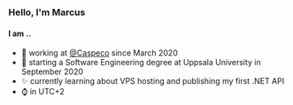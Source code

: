 ### Hello, I'm Marcus 

#### I am ..
- :briefcase: working at [@Caspeco](https://github.com/Caspeco) since March 2020
- :school: starting a Software Engineering degree at Uppsala University in September 2020
- :sparkles: currently learning about VPS hosting and publishing my first .NET API
- :watch: in UTC+2

<!--
**LeMorrow/LeMorrow** is a ✨ _special_ ✨ repository because its `README.md` (this file) appears on your GitHub profile.

Here are some ideas to get you started:

- 🔭 I’m currently working on ...
- 🌱 I’m currently learning ...
- 👯 I’m looking to collaborate on ...
- 🤔 I’m looking for help with ...
- 💬 Ask me about ...
- 📫 How to reach me: ...
- 😄 Pronouns: ...
- ⚡ Fun fact: ...
-->
